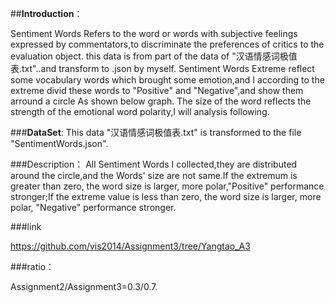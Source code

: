 ﻿

##**Introduction**：

   Sentiment Words Refers to the word or words with subjective feelings expressed by commentators,to discriminate the preferences of critics to the evaluation object.
this data is from part of the data of "汉语情感词极值表.txt"..and transform to .json by myself.
Sentiment Words Extreme reflect some vocabulary words which brought some emotion,and I according to the extreme divid these words to "Positive" and "Negative",and show them arround a circle As shown below graph.
The size of the word reflects the strength of the emotional word polarity,I will analysis following.

###__DataSet__: This data "汉语情感词极值表.txt" is transformed to the file "SentimentWords.json". 





###Description： All Sentiment Words I collected,they are distributed around the circle,and  the Words' size are not same.If the extremum is greater than zero, the word size is larger, more polar,"Positive" performance stronger;If the extreme value is less than zero, the word size is larger, more polar, "Negative" performance stronger.
 


###link

https://github.com/vis2014/Assignment3/tree/Yangtao_A3



###ratio： 

Assignment2/Assignment3=0.3/0.7.


